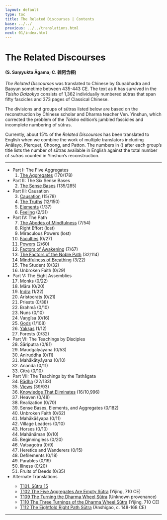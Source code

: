```yaml
---
layout: default
type: toc
title: The Related Discourses | Contents
base: ../../
previous: ../../translations.html
next: 01/index.html
---
```


# The Related Discourses
#### (S. Saṃyukta Āgama; C. <span class="ch">雜阿含經</span>)

*The Related Discourses* was translated to Chinese by Guṇabhadra and Baoyun sometime between 435-443 CE. The text as it has survived in the *Taisho Daizokyo* consists of 1,362 individually numbered sūtras that span fifty fascicles and 373 pages of Classical Chinese.

The divisions and groups of sūtras listed below are based on the reconstruction by Chinese scholar and Dharma teacher Ven. Yinshun, which corrected the problem of the *Taisho* edition’s jumbled fascicles and incomplete numbering of sūtras.

Currently, about 15% of the <cite>Related Discourses</cite> has been translated to English when we combine the work of multiple translators including Anālayo, Pierquet, Choong, and Patton. The numbers in () after each group’s title lists the number of sūtras available in English against the total number of <em>sūtra</em>s counted in Yinshun’s reconstruction.

---

  <ul class="varga">
    <li>Part I: The Five Aggregates
      <ol> 
        <li><a href="01/index.html">The Aggregates</a> <span class="refs">(170/178)</span></li>
      </ol>
    </li>
    <li>Part II: The Six Sense Bases
      <ol start="2">
        <li><a href="02/index.html">The Sense Bases</a> <span class="refs">(135/285)</span></li>
      </ol>
    </li>
    <li>Part III: Causation
      <ol start="3">
        <li><a href="03/index.html">Causation</a> <span class="refs">(15/78)</span></li>
        <li><a href="04/index.html">The Truths</a> <span class="refs">(12/150)</span></li>
        <li><a href="05/index.html">Elements</a> <span class="refs">(1/37)</span></li>
        <li><a href="06/index.html">Feeling</a> <span class="refs">(2/31)</span></li>
      </ol>
    </li>
    <li>Part IV: The Path
      <ol start="7">
        <li><a href="07/index.html">The Abodes of Mindfulness</a> <span class="refs">(7/54)</span></li>
        <li>Right Effort <span class="refs">(lost)</span></li>
	      <li>Miraculous Powers <span class="refs">(lost)</span></li>
	      <li><a href="10/index.html">Faculties</a> <span class="refs">(0/27)</span></li>
	      <li><a href="11/index.html">Powers</a> <span class="refs">(2/60)</span></li>
	      <li><a href="12/index.html">Factors of Awakening</a> <span class="refs">(7/67)</span></li>
        <li><a href="13/index.html">The Factors of the Noble Path</a> <span class="refs">(32/114)</span></li>
        <li><a href="14/index.html">Mindfulness of Breathing</a> <span class="refs">(3/22)</span></li>
        <li>The Student <span class="refs">(0/32)</span></li>
        <li>Unbroken Faith <span class="refs">(0/29)</span></li>
      </ol>
    </li>
    <li>Part V: The Eight Assemblies
      <ol start="17">
        <li>Monks <span class="refs">(0/22)</span></li>
    	  <li>Māra <span class="refs">(0/20)</span></li>
    	  <li><a href="19/index.html">Indra</a> <span class="refs">(1/22)</span></li>
    	  <li>Aristocrats <span class="refs">(0/21)</span></li>
    	  <li>Priests <span class="refs">(0/38)</span></li>
    	  <li>Brahmā <span class="refs">(0/10)</span></li>
    	  <li>Nuns <span class="refs">(0/10)</span></li>
    	  <li>Vaṇgīsa <span class="refs">(0/16)</span></li>
    	  <li><a href="25/index.html">Gods</a> <span class="refs">(1/108)</span></li>
    	  <li><a href="26/index.html">Yakṣas</a> <span class="refs">(1/12)</span></li>
    	  <li>Forests <span class="refs">(0/32)</span></li>
      </ol>
    </li>
    <li>Part VI: The Teachings by Disciples
      <ol start="28">
        <li>Śāriputra <span class="refs">(0/81)</span></li>
    	  <li>Maudgalyāyana <span class="refs">(0/53)</span></li>
    	  <li>Aniruddha <span class="refs">(0/11)</span></li>
    	  <li>Mahākātyāyana <span class="refs">(0/10)</span></li>
        <li>Ānanda <span class="refs">(0/11)</span></li>
        <li>Citrā <span class="refs">(0/10)</span></li>
      </ol>
    </li>
    <li>Part VII: The Teachings by the Tathāgata
      <ol start="34">
        <li><a href="34/index.html">Rādha</a> <span class="refs">(22/133)</span></li>
    	  <li><a href="35/index.html">Views</a> <span class="refs">(39/93)</span></li>
        <li><a href="36/index.html">Knowledge That Eliminates</a> <span class="refs">(16/10,996)</span></li>
    	  <li>Heaven <span class="refs">(0/48)</span></li>
    	  <li>Realization <span class="refs">(0/70)</span></li>
    	  <li>Sense Bases, Elements, and Aggregates <span class="refs">(0/182)</span></li>
    	  <li>Unbroken Faith <span class="refs">(0/62)</span></li>
    	  <li>Mahākāśyapa <span class="refs">(0/11)</span></li>
    	  <li>Village Leaders <span class="refs">(0/10)</span></li>
    	  <li>Horses <span class="refs">(0/10)</span></li>
    	  <li>Mahānāman <span class="refs">(0/10)</span></li>
    	  <li>Beginningless <span class="refs">(0/20)</span></li>
    	  <li>Vatsagotra <span class="refs">(0/9)</span></li>
    	  <li>Heretics and Wanderers <span class="refs">(0/15)</span></li>
        <li>Defilements <span class="refs">(0/18)</span></li>
    	  <li>Parables <span class="refs">(0/19)</span></li>
    	  <li>Illness <span class="refs">(0/20)</span></li>
    	  <li>Fruits of Deeds <span class="refs">(0/35)</span></li>
      </ol>
    </li>
    <li>Alternate Translations</li>
      <ul>
        <li><a href="../samyukta3/T101_15.html">T101, Sūtra 15</a></li>
        <li><a href="../other/T102.html">T102 The Five Aggregates Are Empty Sūtra</a> (Yijing, 710 CE)</li>
        <li><a href="../other/T109.html">T109 The Turning the Dharma Wheel Sūtra</a> (Unknown provenance)</li>
        <li><a href="../other/T110.html">T110 The Three Turnings of the Dharma Wheel Sūtra</a> (Yijing, 710 CE)</li>
        <li><a href="../other/T112.html">T112 The Eightfold Right Path Sūtra</a> (Anshigao, c. 148-168 CE)</li>
      </ul>
</ul>

---
